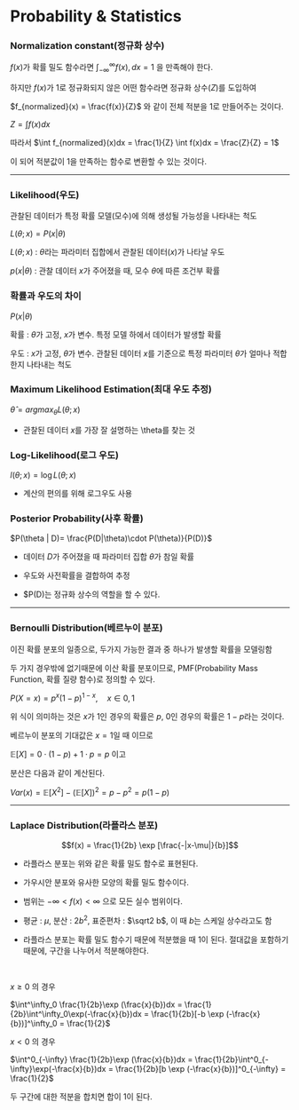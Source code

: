 # Probability & Statistics

### Normalization constant(정규화 상수)

$f(x)$가 확률 밀도 함수라면 $\int_{-\infty}^{\infty} f(x) , dx = 1$ 을 만족해야 한다.

하지만 $f(x)$가 1로 정규화되지 않은 어떤 함수라면 정규화 상수($Z$)를 도입하여

$f_{normalized}(x) = \frac{f(x)}{Z}$ 와 같이  전체 적분을 1로 만들어주는 것이다.

$Z = \int f(x)dx$

따라서 $\int f_{normalized}(x)dx = \frac{1}{Z} \int f(x)dx = \frac{Z}{Z} = 1$

이 되어 적분값이 1을 만족하는 함수로 변환할 수 있는 것이다.

---
### Likelihood(우도)

관찰된 데이터가 특정 확률 모델(모수)에 의해 생성될 가능성을 나타내는 척도

$L(\theta; x) = P(x|\theta)$

$L(\theta; x)$ : $\theta$라는 파라미터 집합에서 관찰된 데이터($x$)가 나타날 우도

$p(x|\theta)$ : 관찰 데이터 $x$가 주어졌을 때, 모수 $\theta$에 따른 조건부 확률

### 확률과 우도의 차이

$P(x|\theta)$

확률 : $\theta$가 고정, $x$가 변수. 특정 모델 하에서 데이터가 발생할 확률

우도 : $x$가 고정, $\theta$가 변수. 관찰된 데이터 $x$를 기준으로 특정 파라미터 $\theta$가 얼마나 적합한지 나타내는 척도

### Maximum Likelihood Estimation(최대 우도 추정)

$\hat \theta = argmax_\theta L(\theta; x)$

- 관찰된 데이터 $x$를 가장 잘 설명하는 \theta를 찾는 것

### Log-Likelihood(로그 우도)

$l(\theta; x) = \log L(\theta; x)$

- 계산의 편의를 위해 로그우도 사용


### Posterior Probability(사후 확률)

$P(\theta | D)= \frac{P(D|\theta)\cdot P(\theta)}{P(D)}$

- 데이터 $D$가 주어졌을 때 파라미터 집합 $\theta$가 참일 확률

- 우도와 사전확률을 결합하여 추정

- $P(D)는 정규화 상수의 역할을 할 수 있다.

---

### Bernoulli Distribution(베르누이 분포)

이진 확률 분포의 일종으로, 두가지 가능한 결과 중 하나가 발생할 확률을 모델링함

두 가지 경우밖에 없기때문에 이산 확률 분포이므로, PMF(Probability Mass Function, 확률 질량 함수)로 정의할 수 있다.

$P(X=x) = p^x(1-p)^{1-x}, \quad x \in {0, 1}$

위 식이 의미하는 것은 $x$가 1인 경우의 확률은 $p$, 0인 경우의 확률은 $1-p$라는 것이다.

베르누이 분포의 기대값은 $x=1$일 때 이므로

$\mathbb E[X] = 0 \cdot (1-p) + 1 \cdot p = p$ 이고

분산은 다음과 같이 계산된다.

$Var(x) = \mathbb E[X^2] - (\mathbb E[X])^2 = p - p^2 = p(1-p)$

---

### Laplace Distribution(라플라스 분포)

$$f(x) = \frac{1}{2b} \exp [\frac{-|x-\mu|}{b}]$$

- 라플라스 분포는 위와 같은 확률 밀도 함수로 표현된다.

- 가우시안 분포와 유사한 모양의 확률 밀도 함수이다.

- 범위는 $-\infty < f(x) < \infty$ 으로 모든 실수 범위이다.

- 평균 : $\mu$, 분산 : $2b^2$, 표준편차 : $\sqrt2 b$, 이 때 $b$는 스케일 상수라고도 함 

- 라플라스 분포는 확률 밀도 함수기 때문에 적분했을 때 1이 된다. 절대값을 포함하기 때문에, 구간을 나누어서 적분해야한다.

&nbsp;


  
$x \ge 0$ 의 경우

$\int^\infty_0 \frac{1}{2b}\exp (\frac{x}{b})dx = \frac{1}{2b}\int^\infty_0\exp(-\frac{x}{b})dx = \frac{1}{2b}[-b \exp (-\frac{x}{b})]^\infty_0 = \frac{1}{2}$

$x < 0$ 의 경우


$\int^0_{-\infty} \frac{1}{2b}\exp (\frac{x}{b})dx = \frac{1}{2b}\int^0_{-\infty}\exp(-\frac{x}{b})dx = \frac{1}{2b}[b \exp (-\frac{x}{b})]^0_{-\infty} = \frac{1}{2}$

두 구간에 대한 적분을 합치면 합이 1이 된다.
